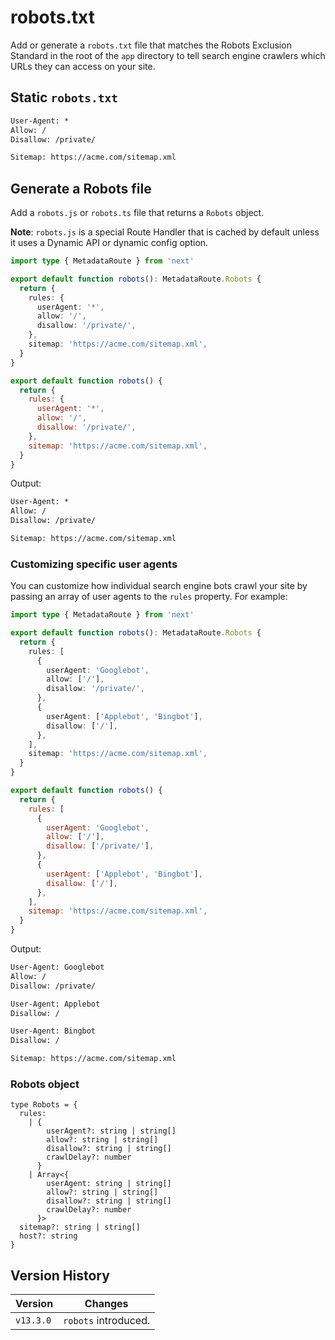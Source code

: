 # robots.txt

Add or generate a `robots.txt` file that matches the Robots Exclusion Standard in the root of the `app` directory to tell search engine crawlers which URLs they can access on your site.

## Static `robots.txt`

```txt
User-Agent: *
Allow: /
Disallow: /private/

Sitemap: https://acme.com/sitemap.xml
```

## Generate a Robots file

Add a `robots.js` or `robots.ts` file that returns a `Robots` object.

**Note**: `robots.js` is a special Route Handler that is cached by default unless it uses a Dynamic API or dynamic config option.

```ts
import type { MetadataRoute } from 'next'

export default function robots(): MetadataRoute.Robots {
  return {
    rules: {
      userAgent: '*',
      allow: '/',
      disallow: '/private/',
    },
    sitemap: 'https://acme.com/sitemap.xml',
  }
}
```

```js
export default function robots() {
  return {
    rules: {
      userAgent: '*',
      allow: '/',
      disallow: '/private/',
    },
    sitemap: 'https://acme.com/sitemap.xml',
  }
}
```

Output:

```txt
User-Agent: *
Allow: /
Disallow: /private/

Sitemap: https://acme.com/sitemap.xml
```

### Customizing specific user agents

You can customize how individual search engine bots crawl your site by passing an array of user agents to the `rules` property. For example:

```ts
import type { MetadataRoute } from 'next'

export default function robots(): MetadataRoute.Robots {
  return {
    rules: [
      {
        userAgent: 'Googlebot',
        allow: ['/'],
        disallow: '/private/',
      },
      {
        userAgent: ['Applebot', 'Bingbot'],
        disallow: ['/'],
      },
    ],
    sitemap: 'https://acme.com/sitemap.xml',
  }
}
```

```js
export default function robots() {
  return {
    rules: [
      {
        userAgent: 'Googlebot',
        allow: ['/'],
        disallow: ['/private/'],
      },
      {
        userAgent: ['Applebot', 'Bingbot'],
        disallow: ['/'],
      },
    ],
    sitemap: 'https://acme.com/sitemap.xml',
  }
}
```

Output:

```txt
User-Agent: Googlebot
Allow: /
Disallow: /private/

User-Agent: Applebot
Disallow: /

User-Agent: Bingbot
Disallow: /

Sitemap: https://acme.com/sitemap.xml
```

### Robots object

```tsx
type Robots = {
  rules:
    | {
        userAgent?: string | string[]
        allow?: string | string[]
        disallow?: string | string[]
        crawlDelay?: number
      }
    | Array<{
        userAgent: string | string[]
        allow?: string | string[]
        disallow?: string | string[]
        crawlDelay?: number
      }>
  sitemap?: string | string[]
  host?: string
}
```

## Version History

| Version   | Changes              |
| --------- | -------------------- |
| `v13.3.0` | `robots` introduced. |